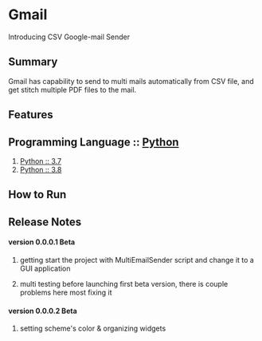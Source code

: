 # Gmail
Introducing CSV Google-mail Sender

## Summary
Gmail has capability to send to multi mails automatically from CSV file, and get stitch multiple PDF files to the mail. 

## Features

## Programming Language :: [Python](https://www.python.org/)
1. [Python :: 3.7](https://pypi.org/search/?c=Programming+Language+%3A%3A+Python+%3A%3A+3.7)
2. [Python :: 3.8](https://pypi.org/search/?c=Programming+Language+%3A%3A+Python+%3A%3A+3.8)

## How to Run

## Release Notes

#### version 0.0.0.1 Beta

1. getting start the project with MultiEmailSender script and change it to a GUI application

2. multi testing before launching first beta version, there is couple problems here most fixing it 

#### version 0.0.0.2 Beta

1. setting scheme's color & organizing widgets
